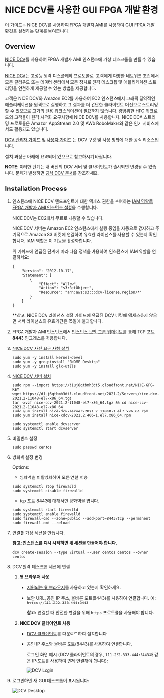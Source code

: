 # NICE DCV를 사용한 GUI FPGA 개발 환경
이 가이드는 NICE DCV를 사용하여 FPGA 개발자 AMI를 사용하여 GUI FPGA 개발 환경을 설정하는 단계를 보여줍니다.
      
## Overview

[NICE DCV](https://docs.aws.amazon.com/dcv/latest/adminguide/what-is-dcv.html)를 사용하여 FPGA 개발자 AMI 인스턴스에 가상 데스크톱을 만들 수 있습니다.

[NICE DCV](https://docs.aws.amazon.com/dcv/latest/adminguide/what-is-dcv.html)는 고성능 원격 디스플레이 프로토콜로, 고객에게 다양한 네트워크 조건에서 모든 클라우드 또는 데이터 센터에서 모든 장치로 원격 데스크톱 및 애플리케이션 스트리밍을 안전하게 제공할 수 있는 방법을 제공합니다. 

고객은 NICE DCV와 Amazon EC2를 사용하여 EC2 인스턴스에서 그래픽 집약적인 애플리케이션을 원격으로 실행하고 그 결과를 더 간단한 클라이언트 머신으로 스트리밍할 수 있으므로 고가의 전용 워크스테이션이 필요하지 않습니다. 광범위한 HPC 워크로드의 고객들이 원격 시각화 요구사항에 NICE DCV를 사용합니다. NICE DCV 스트리밍 프로토콜은 Amazon AppStream 2.0 및 AWS RoboMaker와 같은 인기 서비스에서도 활용되고 있습니다.

[DCV 관리자 가이드](https://docs.aws.amazon.com/dcv/latest/adminguide/what-is-dcv.html) 및 [사용자 가이드](https://docs.aws.amazon.com/dcv/latest/userguide/getting-started.html) 는 DCV 구성 및 사용 방법에 대한 공식 리소스입니다.

설치 과정은 아래에 요약되어 있으므로 참고하시기 바랍니다.

**NOTE**:
이러한 단계는 새 버전의 DCV 서버 및 클라이언트가 출시되면 변경될 수 있습니다.
문제가 발생하면 [공식 DCV 문서](https://docs.aws.amazon.com/dcv/latest/adminguide/what-is-dcv.html)를 참조하세요.

## Installation Process

1. 인스턴스에 NICE DCV 엔드포인트에 대한 액세스 권한을 부여하는 [IAM 역할로 FPGA 개발자 AMI 인스턴스 설정](https://docs.aws.amazon.com/dcv/latest/adminguide/setting-up-license.html#setting-up-license-ec2)을 수행합니다.

    NICE DCV는 EC2에서 무료로 사용할 수 있습니다.

    NICE DCV 서버는 Amazon EC2 인스턴스에서 실행 중임을 자동으로 감지하고 주기적으로 Amazon S3 버킷에 연결하여 유효한 라이선스를 사용할 수 있는지 확인합니다. IAM 역할은 이 기능을 활성화합니다.
    
    위 가이드에 언급된 단계에 따라 다음 정책을 사용하여 인스턴스에 IAM 역할을 연결하세요:
    ```
    {
        "Version": "2012-10-17",
        "Statement": [
            {
                "Effect": "Allow",
                "Action": "s3:GetObject",
                "Resource": "arn:aws:s3:::dcv-license.region/*"
            }
        ]
    }
    ```
    **참고: [NICE DCV 라이선스 설정 가이드](https://docs.aws.amazon.com/dcv/latest/adminguide/setting-up-license.html#setting-up-license-ec2)에 언급된 DCV 버킷에 액세스하지 않으면 서버 라이선스의 유효기간은 15일에 불과합니다.

1. FPGA 개발자 AMI 인스턴스에서 [인스턴스 보안 그룹 업데이트](https://docs.aws.amazon.com/AWSEC2/latest/UserGuide/using-network-security.html#adding-security-group-rule)를 통해 TCP 포트 **8443** 인그레스를 허용합니다.

1. [NICE DCV 사전 요구 사항 설치](https://docs.aws.amazon.com/dcv/latest/adminguide/setting-up-installing-linux-prereq.html)

   ```
   sudo yum -y install kernel-devel
   sudo yum -y groupinstall "GNOME Desktop"
   sudo yum -y install glx-utils
   ```

1. [NICE DCV 서버 설치](https://docs.aws.amazon.com/dcv/latest/adminguide/setting-up-installing-linux-server.html)

   ```
   sudo rpm --import https://d1uj6qtbmh3dt5.cloudfront.net/NICE-GPG-KEY
   wget https://d1uj6qtbmh3dt5.cloudfront.net/2021.2/Servers/nice-dcv-2021.2-11048-el7-x86_64.tgz
   tar -xvzf nice-dcv-2021.2-11048-el7-x86_64.tgz && cd nice-dcv-2021.2-11048-el7-x86_64
   sudo yum install nice-dcv-server-2021.2.11048-1.el7.x86_64.rpm
   sudo yum install nice-xdcv-2021.2.406-1.el7.x86_64.rpm

   sudo systemctl enable dcvserver
   sudo systemctl start dcvserver
   ```

1. 비밀번호 설정

   ```
   sudo passwd centos
   ```

1. 방화벽 설정 변경
   
   Options: 
   
   * 방화벽을 비활성화하여 모든 연결 허용
   ```
   sudo systemctl stop firewalld
   sudo systemctl disable firewalld
   ```
   
   * tcp 포트 8443에 대해서만 방화벽을 엽니다.
   
   ```
   sudo systemctl start firewalld
   sudo systemctl enable firewalld
   sudo firewall-cmd --zone=public --add-port=8443/tcp --permanent
   sudo firewall-cmd --reload
   ```

1. 연결할 가상 세션을 만듭니다.    
   
   **참고: 인스턴스를 다시 시작하면 새 세션을 만들어야 합니다.** 

   ```
   dcv create-session --type virtual --user centos centos --owner centos
   ```

1. DCV 원격 데스크톱 세션에 연결

    1. **웹 브라우저 사용**
    
       * [지원되는 웹 브라우저](https://docs.aws.amazon.com/dcv/latest/adminguide/what-is-dcv.html#what-is-dcv-requirements)를 사용하고 있는지 확인하세요.
       
       * 보안 URL, 공인 IP 주소, 올바른 포트(8443)를 사용하여 연결합니다. 예: `https://111.222.333.444:8443`
    
          **참고:** 연결할 때 안전한 연결을 위해 `https` 프로토콜을 사용해야 합니다.              

    1. **NICE DCV 클라이언트 사용**
    
       * [DCV 클라이언트](https://download.nice-dcv.com/)를 다운로드하여 설치합니다.
       
       * 공인 IP 주소와 올바른 포트(8443)를 사용하여 연결합니다.

          로그인 화면 예시 (DCV 클라이언트의 경우, `111.222.333.444:8443`과 같은 IP:포트를 사용하여 먼저 연결해야 합니다):
    
          ![DCV Login](images/dcv_login.png)

1. 로그인하면 새 GUI 데스크톱이 표시됩니다:

    ![DCV Desktop](images/dcv_desktop.png)
